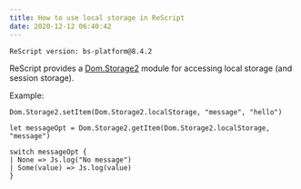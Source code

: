 ```yaml
---
title: How to use local storage in ReScript
date: 2020-12-12 06:40:42
---
```


```
ReScript version: bs-platform@8.4.2
```

ReScript provides a [Dom.Storage2](https://rescript-lang.org/docs/manual/latest/api/dom/storage2) module for accessing local storage (and session storage).

Example:

```res
Dom.Storage2.setItem(Dom.Storage2.localStorage, "message", "hello")

let messageOpt = Dom.Storage2.getItem(Dom.Storage2.localStorage, "message")

switch messageOpt {
| None => Js.log("No message")
| Some(value) => Js.log(value)
}
```
